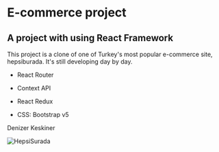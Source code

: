 # E-commerce project

## A project with using **React Framework**

This project is a clone of one of Turkey's most popular e-commerce site, hepsiburada. It's still developing day by day.

- React Router
- Context API
- React Redux

- CSS: Bootstrap v5

Denizer Keskiner

![HepsiSurada](https://i.ibb.co/YXP83Qg/Hepsi-Surada.jpg)
